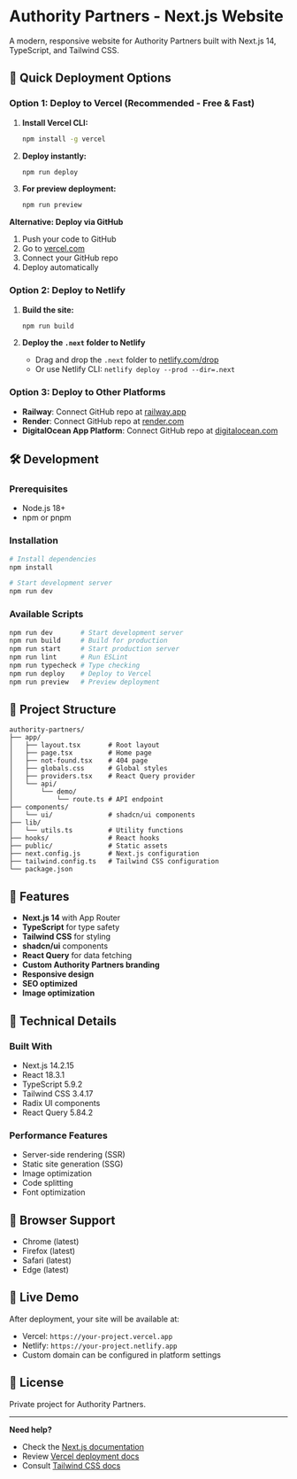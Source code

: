 # Authority Partners - Next.js Website

A modern, responsive website for Authority Partners built with Next.js 14, TypeScript, and Tailwind CSS.

## 🚀 Quick Deployment Options

### Option 1: Deploy to Vercel (Recommended - Free & Fast)

1. **Install Vercel CLI:**
   ```bash
   npm install -g vercel
   ```

2. **Deploy instantly:**
   ```bash
   npm run deploy
   ```
   
3. **For preview deployment:**
   ```bash
   npm run preview
   ```

**Alternative: Deploy via GitHub**
1. Push your code to GitHub
2. Go to [vercel.com](https://vercel.com)
3. Connect your GitHub repo
4. Deploy automatically

### Option 2: Deploy to Netlify

1. **Build the site:**
   ```bash
   npm run build
   ```

2. **Deploy the `.next` folder to Netlify**
   - Drag and drop the `.next` folder to [netlify.com/drop](https://netlify.com/drop)
   - Or use Netlify CLI: `netlify deploy --prod --dir=.next`

### Option 3: Deploy to Other Platforms

- **Railway**: Connect GitHub repo at [railway.app](https://railway.app)
- **Render**: Connect GitHub repo at [render.com](https://render.com)
- **DigitalOcean App Platform**: Connect GitHub repo at [digitalocean.com](https://digitalocean.com)

## 🛠️ Development

### Prerequisites
- Node.js 18+ 
- npm or pnpm

### Installation
```bash
# Install dependencies
npm install

# Start development server
npm run dev
```

### Available Scripts
```bash
npm run dev       # Start development server
npm run build     # Build for production
npm run start     # Start production server
npm run lint      # Run ESLint
npm run typecheck # Type checking
npm run deploy    # Deploy to Vercel
npm run preview   # Preview deployment
```

## 📁 Project Structure

```
authority-partners/
├── app/
│   ├── layout.tsx       # Root layout
│   ├── page.tsx         # Home page
│   ├── not-found.tsx    # 404 page
│   ├── globals.css      # Global styles
│   ├── providers.tsx    # React Query provider
│   └── api/
│       └── demo/
│           └── route.ts # API endpoint
├── components/
│   └── ui/              # shadcn/ui components
├── lib/
│   └── utils.ts         # Utility functions
├── hooks/               # React hooks
├── public/              # Static assets
├── next.config.js       # Next.js configuration
├── tailwind.config.ts   # Tailwind CSS configuration
└── package.json
```

## 🎨 Features

- **Next.js 14** with App Router
- **TypeScript** for type safety
- **Tailwind CSS** for styling
- **shadcn/ui** components
- **React Query** for data fetching
- **Custom Authority Partners branding**
- **Responsive design**
- **SEO optimized**
- **Image optimization**

## 🔧 Technical Details

### Built With
- Next.js 14.2.15
- React 18.3.1
- TypeScript 5.9.2
- Tailwind CSS 3.4.17
- Radix UI components
- React Query 5.84.2

### Performance Features
- Server-side rendering (SSR)
- Static site generation (SSG)
- Image optimization
- Code splitting
- Font optimization

## 📱 Browser Support

- Chrome (latest)
- Firefox (latest)
- Safari (latest)
- Edge (latest)

## 🚀 Live Demo

After deployment, your site will be available at:
- Vercel: `https://your-project.vercel.app`
- Netlify: `https://your-project.netlify.app`
- Custom domain can be configured in platform settings

## 📄 License

Private project for Authority Partners.

---

**Need help?** 
- Check the [Next.js documentation](https://nextjs.org/docs)
- Review [Vercel deployment docs](https://vercel.com/docs)
- Consult [Tailwind CSS docs](https://tailwindcss.com/docs)